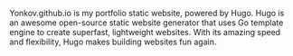 Yonkov.github.io is my portfolio static website, powered by Hugo. 
Hugo is an awesome open-source static website generator that uses Go template engine to create
superfast, lightweight websites. With its amazing speed and flexibility, Hugo makes building websites fun again.
